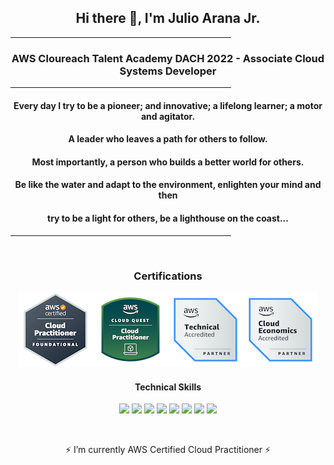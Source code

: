 

<h2 align="center">Hi there 👋, I'm Julio Arana Jr.</h2>

<hr size="6" width="70%" align="center" color="green"></hr>

<h3 align="center">AWS Cloureach Talent Academy DACH 2022 - Associate Cloud Systems Developer</h3>

<hr size="6" width="70%" align="center" color="green"></hr>

<h4 align="center"> Every day I try to be a pioneer; and innovative; a lifelong learner; a motor and agitator. </h4>
<h4 align="center"> A leader who leaves a path for others to follow. </h4>
<h4 align="center"> Most importantly, a person who builds a better world for others. </h4>
<h4 align="center"> Be like the water and adapt to the environment, enlighten your mind and then </h4>
<h4 align="center"> try to be a light for others, be a lighthouse on the coast... </h4> 

<hr size="6" width="70%" align="center" color="green"></hr>

&nbsp;

<h3 align="center">Certifications</h3>
<div align="center"><img src=https://github.com/julioaranajr/julioaranajr/blob/main/aws-certified-cloud-practitioner-120x120.png><img src=https://github.com/julioaranajr/julioaranajr/blob/main/aws-cloud-quest-cloud-practitioner-120x120.png><img src=https://github.com/julioaranajr/julioaranajr/blob/main/aws-partner-accreditation-technical-120x120.png><img src=https://github.com/julioaranajr/julioaranajr/blob/main/aws-partner-cloud-economics-accreditation-120x120.png><div/>

<h4 align="center">Technical Skills</h4>

<p align="center">
      <img src=https://img.shields.io/badge/html5-silver.svg?style=for-the-badge&logo=html5>
      <img src=https://img.shields.io/badge/css3-orange.svg?style=for-the-badge&logo=css3>
      <img src=https://img.shields.io/badge/javascript-grey.svg?style=for-the-badge&logo=javascript>
      <img src=https://img.shields.io/badge/boto3-%231572B6.svg?style=for-the-badge&logo=amazonaws>
      <img src=https://img.shields.io/badge/python-silver?style=for-the-badge&logo=python> 
      <img src=https://img.shields.io/badge/lambda-orange.svg?style=for-the-badge&logo=amazonaws>
      <img src=https://img.shields.io/badge/Windows-%231572B6?style=for-the-badge&logo=windows>
      <img src=https://img.shields.io/badge/mysql-silver.svg?style=for-the-badge&logo=mysql>
 </p>
 
 &nbsp;

⚡ I’m currently AWS Certified Cloud Practitioner ⚡
